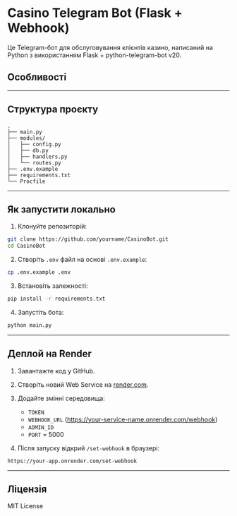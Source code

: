 # Casino Telegram Bot (Flask + Webhook)

Це Telegram-бот для обслуговування клієнтів казино, написаний на Python з використанням Flask + python-telegram-bot v20.

## Особливості


---

## Структура проєкту

```
.
├── main.py
├── modules/
│   ├── config.py
│   ├── db.py
│   ├── handlers.py
│   └── routes.py
├── .env.example
├── requirements.txt
└── Procfile
```

---

## Як запустити локально

1. Клонуйте репозиторій:
```bash
git clone https://github.com/yourname/CasinoBot.git
cd CasinoBot
```

2. Створіть `.env` файл на основі `.env.example`:
```bash
cp .env.example .env
```

3. Встановіть залежності:
```bash
pip install -r requirements.txt
```

4. Запустіть бота:
```bash
python main.py
```

---

## Деплой на Render

1. Завантажте код у GitHub.
2. Створіть новий Web Service на [render.com](https://render.com).
3. Додайте змінні середовища:
    - `TOKEN`
    - `WEBHOOK_URL` (https://your-service-name.onrender.com/webhook)
    - `ADMIN_ID`
    - `PORT` = 5000

4. Після запуску відкрий `/set-webhook` в браузері:
```
https://your-app.onrender.com/set-webhook
```

---

## Ліцензія

MIT License
